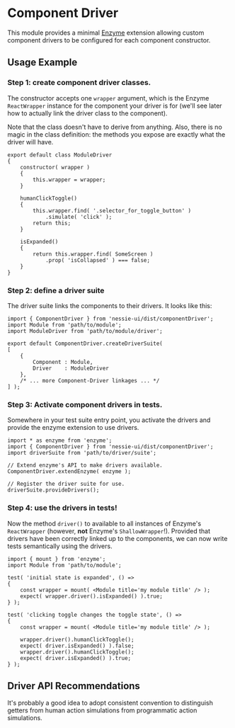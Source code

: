 Component Driver
================

This module provides a minimal [Enzyme](https://github.com/airbnb/enzyme)
extension allowing custom component drivers to be configured for each component
constructor.


Usage Example
-------------

### Step 1: create component driver classes.

The constructor accepts one `wrapper` argument, which is the Enzyme `ReactWrapper`
instance for the component your driver is for (we'll see later how to actually
link the driver class to the component).

Note that the class doesn't have to derive from anything. Also, there is no
magic in the class definition: the methods you expose are exactly what the
driver will have.

```es6
export default class ModuleDriver
{
    constructor( wrapper )
    {
        this.wrapper = wrapper;
    }

    humanClickToggle()
    {
        this.wrapper.find( '.selector_for_toggle_button' )
            .simulate( 'click' );
        return this;
    }

    isExpanded()
    {
        return this.wrapper.find( SomeScreen )
            .prop( 'isCollapsed' ) === false;
    }
}
```


### Step 2: define a driver suite

The driver suite links the components to their drivers. It looks like this:


```es6
import { ComponentDriver } from 'nessie-ui/dist/componentDriver';
import Module from 'path/to/module';
import ModuleDriver from 'path/to/module/driver';

export default ComponentDriver.createDriverSuite(
[
    {
        Component : Module,
        Driver    : ModuleDriver
    },
    /* ... more Component-Driver linkages ... */
] );
```


### Step 3: Activate component drivers in tests.

Somewhere in your test suite entry point, you activate the drivers and provide
the enzyme extension to use drivers.


```es6
import * as enzyme from 'enzyme';
import { ComponentDriver } from 'nessie-ui/dist/componentDriver';
import driverSuite from 'path/to/driver/suite';

// Extend enzyme's API to make drivers available.
ComponentDriver.extendEnzyme( enzyme );

// Register the driver suite for use.
driverSuite.provideDrivers();
```


### Step 4: use the drivers in tests!

Now the method `driver()` to available to all instances of Enzyme's `ReactWrapper`
(however, **not** Enzyme's `ShallowWrapper`!). Provided that drivers have been
correctly linked up to the components, we can now write tests semantically
using the drivers.

```es6
import { mount } from 'enzyme';
import Module from 'path/to/module';

test( 'initial state is expanded', () =>
{
    const wrapper = mount( <Module title='my module title' /> );
    expect( wrapper.driver().isExpanded() ).true;
} );

test( 'clicking toggle changes the toggle state', () =>
{
    const wrapper = mount( <Module title='my module title' /> );

    wrapper.driver().humanClickToggle();
    expect( driver.isExpanded() ).false;
    wrapper.driver().humanClickToggle();
    expect( driver.isExpanded() ).true;
} );
```

Driver API Recommendations
--------------------------

It's probably a good idea to adopt consistent convention to distinguish
getters from human action simulations from programmatic action simulations.
